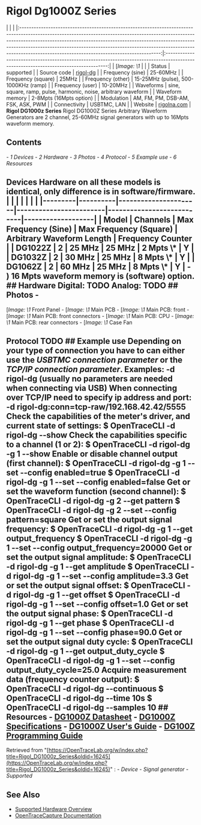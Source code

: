 # Rigol Dg1000Z Series
| | | |:----------------------------------------------------------------------------------------------------------------------------------------------------------------------------------------------------------------------------------------------------------------------------------------------------------------------------------------------------------------------------------:|:------------------------------------------------------------------------------------------------------------------------------------:| | [*Image: \1* | | | Status | supported | | Source code | [rigol-dg](http://github.com/OpenTraceLab/?p=OpenTraceCapture.git;a=tree;f=src/hardware/rigol-dg) | | Frequency (sine) | 25-60MHz | | Frequency (square) | 25MHz | | Frequency (other) | 15-25MHz (pulse), 500-1000KHz (ramp) | | Frequency (user) | 10-20MHz | | Waveforms | sine, square, ramp, pulse, harmonic, noise, arbitrary waveform | | Waveform memory | 2-8Mpts (16Mpts option) | | Modulation | AM, FM, PM, DSB-AM, FSK, ASK, PWM | | Connectivity | USBTMC, LAN | | Website | [rigolna.com](https://www.rigolna.com/products/waveform-generators/dg1000z/) | **Rigol DG1000z Series** Rigol DG1000Z Series Arbitrary Waveform Generators are 2 channel, 25-60MHz signal generators with up to 16Mpts waveform memory.
## Contents
\- *1 Devices* \- *2 Hardware* \- *3 Photos* \- *4 Protocol* \- *5 Example use* \- *6 Resources*
## Devices Hardware on all these models is identical, only difference is in software/firmware. | | | | | | | |---------|----------|----------------------|------------------------|---------------------------|-------------------| | Model | Channels | Max Frequency (Sine) | Max Frequency (Square) | Arbitrary Waveform Length | Frequency Counter | | DG1022Z | 2 | 25 MHz | 25 MHz | 2 Mpts \\* | Y | | DG1032Z | 2 | 30 MHz | 25 MHz | 8 Mpts \\* | Y | | DG1062Z | 2 | 60 MHz | 25 MHz | 8 Mpts \\* | Y | \- ) 16 Mpts waveform memory is (software) option. ## Hardware **Digital**: TODO **Analog**: TODO ## Photos \-
[*Image: \1*
Front Panel
\-
[*Image: \1*
Main PCB
\-
[*Image: \1*
Main PCB: front
\-
[*Image: \1*
Main PCB: front connectors
\-
[*Image: \1*
Main PCB: CPU
\-
[*Image: \1*
Main PCB: rear connectors
\-
[*Image: \1*
Case Fan
## Protocol TODO ## Example use Depending on your type of connection you have to can either use the *USBTMC connection parameter* or the *TCP/IP connection parameter*. Examples: -d rigol-dg (usually no parameters are needed when connecting via USB) When connecting over TCP/IP need to specify ip address and port: -d rigol-dg:conn=tcp-raw/192.168.42.42/5555 Check the capabilities of the meter's driver, and current state of settings: $ OpenTraceCLI -d rigol-dg --show Check the capabilities specific to a channel (1 or 2): $ OpenTraceCLI -d rigol-dg -g 1 --show Enable or disable channel output (first channel): $ OpenTraceCLI -d rigol-dg -g 1 --set --config enabled=true $ OpenTraceCLI -d rigol-dg -g 1 --set --config enabled=false Get or set the waveform function (second channel): $ OpenTraceCLI -d rigol-dg -g 2 --get pattern $ OpenTraceCLI -d rigol-dg -g 2 --set --config pattern=square Get or set the output signal frequency: $ OpenTraceCLI -d rigol-dg -g 1 --get output_frequency $ OpenTraceCLI -d rigol-dg -g 1 --set --config output_frequency=20000 Get or set the output signal amplitude: $ OpenTraceCLI -d rigol-dg -g 1 --get amplitude $ OpenTraceCLI -d rigol-dg -g 1 --set --config amplitude=3.3 Get or set the output signal offset: $ OpenTraceCLI -d rigol-dg -g 1 --get offset $ OpenTraceCLI -d rigol-dg -g 1 --set --config offset=1.0 Get or set the output signal phase: $ OpenTraceCLI -d rigol-dg -g 1 --get phase $ OpenTraceCLI -d rigol-dg -g 1 --set --config phase=90.0 Get or set the output signal duty cycle: $ OpenTraceCLI -d rigol-dg -g 1 --get output_duty_cycle $ OpenTraceCLI -d rigol-dg -g 1 --set --config output_duty_cycle=25.0 Acquire measurement data (frequency counter output): $ OpenTraceCLI -d rigol-dg --continuous $ OpenTraceCLI -d rigol-dg --time 10s $ OpenTraceCLI -d rigol-dg --samples 10 ## Resources \- [DG1000Z Datasheet](http://beyondmeasure.rigoltech.com/acton/attachment/1579/f-033c/0/-/-/-/-/file.pdf) \- [DG1000Z Specifications](http://beyondmeasure.rigoltech.com/acton/attachment/1579/f-044f/0/-/-/-/-/file.pdf) \- [DG1000Z User's Guide](http://beyondmeasure.rigoltech.com/acton/attachment/1579/f-0450/0/-/-/-/-/file.pdf) \- [DG100Z Programming Guide](http://beyondmeasure.rigoltech.com/acton/attachment/1579/f-0493/1/-/-/-/-/DG1000Z%20Programming%20Guide.pdf)
Retrieved from "[https://OpenTraceLab.org/w/index.php?title=Rigol_DG1000z_Series&oldid=16245](https://OpenTraceLab.org/w/index.php?title=Rigol_DG1000z_Series&oldid=16245)"
: \- *Device* \- *Signal generator* \- *Supported*
## See Also
- [Supported Hardware Overview](../supported-hardware.md)
- [OpenTraceCapture Documentation](../../opentracecapture/overview.md)
